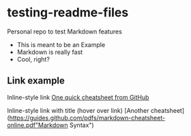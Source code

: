 # testing-readme-files
Personal repo to test Markdown features

* This is meant to be an Example
* Markdown is really fast
* Cool, right?

## Link example
Inline-style link
[One quick cheatsheet from GitHub](https://github.com/adam-p/markdown-here/wiki/Markdown-Cheatsheet)

Inline-style link with title (hover over link)
[Another cheatsheet](https://guides.github.com/pdfs/markdown-cheatsheet-online.pdf"Markdown Syntax")